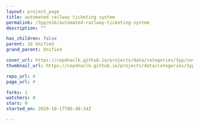 ```yaml
---
layout: project_page
title: automated railway ticketing system
permalink: /3yp/e16/automated-railway-ticketing-system
description: ""

has_children: false
parent: 16 Unified
grand_parent: Unified

cover_url: https://cepdnaclk.github.io/projects/data/categories/3yp/cover_page.jpg
thumbnail_url: https://cepdnaclk.github.io/projects/data/categories/3yp/thumbnail.jpg

repo_url: #
page_url: #

forks: 1
watchers: 0
stars: 0
started_on: 2020-10-17T06:48:34Z

---
```

    